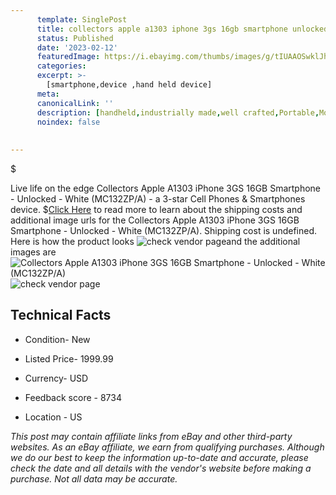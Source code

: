 ```yaml
---
      template: SinglePost
      title: collectors apple a1303 iphone 3gs 16gb smartphone unlocked white mc132zp a 
      status: Published
      date: '2023-02-12'
      featuredImage: https://i.ebayimg.com/thumbs/images/g/tIUAAOSwklJhaYC9/s-l225.jpg
      categories: 
      excerpt: >-
        [smartphone,device ,hand held device]
      meta:
      canonicalLink: ''
      description: [handheld,industrially made,well crafted,Portable,Mobile,Compact,Convenient,Lightweight,Maneuverable,Man-portable,Miniature,Carriable,Hand-held,Light,Holdable,Transportable,Mobile device,Pocket-sized,On-the-go,Wireless,Cordless,Compact size,Convenient size, smartphone,device ,hand held device]
      noindex: false
      
        
---
```

$

Live life on the edge Collectors Apple A1303 iPhone 3GS 16GB Smartphone - Unlocked - White (MC132ZP/A) - a 3-star Cell Phones & Smartphones device.
$[Click Here](https://www.ebay.com/itm/324833034726?hash=item4ba18ec1e6%3Ag%3AtIUAAOSwklJhaYC9&mkevt=1&mkcid=1&mkrid=711-53200-19255-0&campid=%253CePNCampaignId%253E&customid=%253CreferenceId%253E&toolid=10049) to read more to learn about the shipping costs and additional image urls for the Collectors Apple A1303 iPhone 3GS 16GB Smartphone - Unlocked - White (MC132ZP/A). Shipping cost is undefined. Here is how the product looks ![check vendor page](https://i.ebayimg.com/thumbs/images/g/tIUAAOSwklJhaYC9/s-l225.jpg)and the additional images are![Collectors Apple A1303 iPhone 3GS 16GB Smartphone - Unlocked - White (MC132ZP/A)](https://i.ebayimg.com/images/g/tIUAAOSwklJhaYC9/s-l1600.jpg)![check vendor page](https://origin-galleryplus.ebayimg.com/ws/web/324833034726_2_0_1/225x225.jpg,https://origin-galleryplus.ebayimg.com/ws/web/324833034726_3_0_1/225x225.jpg)



 ## Technical Facts 



     
      

 - Condition- New 


      

 - Listed Price- 1999.99 


      

 - Currency- USD 


      

 - Feedback score - 8734 


      

 - Location - US 


      
      

 *_This post may contain affiliate links from eBay and other third-party websites. As an eBay affiliate, we earn from qualifying purchases. Although we do our best to keep the information up-to-date and accurate, please check the date and all details with the vendor's website before making a purchase. Not all data may be accurate._*






